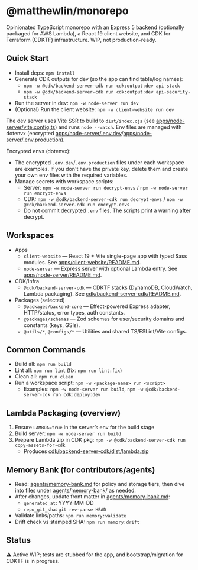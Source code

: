 # @matthewlin/monorepo

Opinionated TypeScript monorepo with an Express 5 backend (optionally packaged for AWS Lambda), a React 19 client website, and CDK for Terraform (CDKTF) infrastructure. WIP, not production-ready.

## Quick Start

- Install deps: `npm install`
- Generate CDK outputs for dev (so the app can find table/log names):
  - `npm -w @cdk/backend-server-cdk run cdk:output:dev api-stack`
  - `npm -w @cdk/backend-server-cdk run cdk:output:dev api-security-stack`
- Run the server in dev: `npm -w node-server run dev`
- (Optional) Run the client website: `npm -w client-website run dev`

The dev server uses Vite SSR to build to `dist/index.cjs` (see [apps/node-server/vite.config.ts](apps/node-server/vite.config.ts)) and runs `node --watch`. Env files are managed with dotenvx (encrypted [apps/node-server/.env.dev](apps/node-server/.env.dev)/[apps/node-server/.env.production](apps/node-server/.env.production)).

Encrypted envs (dotenvx):
- The encrypted `.env.dev`/`.env.production` files under each workspace are examples. If you don't have the private key, delete them and create your own env files with the required variables.
- Manage secrets with workspace scripts:
  - Server: `npm -w node-server run decrypt-envs` / `npm -w node-server run encrypt-envs`
  - CDK: `npm -w @cdk/backend-server-cdk run decrypt-envs` / `npm -w @cdk/backend-server-cdk run encrypt-envs`
  - Do not commit decrypted `.env` files. The scripts print a warning after decrypt.

## Workspaces

- Apps
  - `client-website` — React 19 + Vite single-page app with typed Sass modules. See [apps/client-website/README.md](apps/client-website/README.md).
  - `node-server` — Express server with optional Lambda entry. See [apps/node-server/README.md](apps/node-server/README.md).
- CDK/Infra
  - `@cdk/backend-server-cdk` — CDKTF stacks (DynamoDB, CloudWatch, Lambda packaging). See [cdk/backend-server-cdk/README.md](cdk/backend-server-cdk/README.md).
- Packages (selected)
  - `@packages/backend-core` — Effect-powered Express adapter, HTTP/status, error types, auth constants.
  - `@packages/schemas` — Zod schemas for user/security domains and constants (keys, GSIs).
  - `@utils/*`, `@configs/*` — Utilities and shared TS/ESLint/Vite configs.

## Common Commands

- Build all: `npm run build`
- Lint all: `npm run lint` (fix: `npm run lint:fix`)
- Clean all: `npm run clean`
- Run a workspace script: `npm -w <package-name> run <script>`
  - Examples: `npm -w node-server run build`, `npm -w @cdk/backend-server-cdk run cdk:deploy:dev`

## Lambda Packaging (overview)

1) Ensure `LAMBDA=true` in the server’s env for the build stage
2) Build server: `npm -w node-server run build`
3) Prepare Lambda zip in CDK pkg: `npm -w @cdk/backend-server-cdk run copy-assets-for-cdk`
   - Produces [cdk/backend-server-cdk/dist/lambda.zip](cdk/backend-server-cdk/dist/lambda.zip)

## Memory Bank (for contributors/agents)

- Read: [agents/memory-bank.md](agents/memory-bank.md) for policy and storage tiers, then dive into files under [agents/memory-bank/](agents/memory-bank/) as needed.
- After changes, update front matter in [agents/memory-bank.md](agents/memory-bank.md):
  - `generated_at`: YYYY-MM-DD
  - `repo_git_sha`: `git rev-parse HEAD`
- Validate links/paths: `npm run memory:validate`
- Drift check vs stamped SHA: `npm run memory:drift`

## Status

⚠️ Active WIP; tests are stubbed for the app, and bootstrap/migration for CDKTF is in progress.
